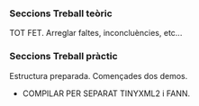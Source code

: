 ### Seccions Treball teòric
TOT FET. Arreglar faltes, inconcluències, etc...

### Seccions Treball pràctic
Estructura preparada. Començades dos demos.

- COMPILAR PER SEPARAT TINYXML2 i FANN.
